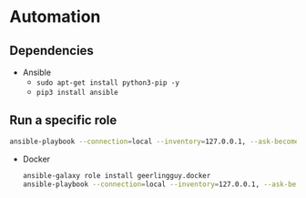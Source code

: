 # Automation

## Dependencies

- Ansible
  - `sudo apt-get install python3-pip -y`
  - `pip3 install ansible`

## Run a specific role

```bash
ansible-playbook --connection=local --inventory=127.0.0.1, --ask-become-pass playbook.yml -v -t multipass
 ```

- Docker

  ```bash
  ansible-galaxy role install geerlingguy.docker
  ansible-playbook --connection=local --inventory=127.0.0.1, --ask-become-pass playbook.yml -v -t docker -e 'docker_users=mandy'
  ```
